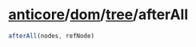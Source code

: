 # [anticore](../../../#reference)/[dom](../../#reference)/[tree](../#reference)/<a name="reference">afterAll</a>

```js
afterAll(nodes, refNode)
```